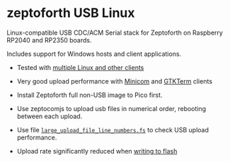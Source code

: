 # zeptoforth USB Linux
Linux-compatible USB CDC/ACM Serial stack for Zeptoforth on Raspberry RP2040 and RP2350 boards.

Includes support for Windows hosts and client applications.


* Tested with [multiple Linux and other clients](https://github.com/Serialcomms/zeptoforth-usb-linux/blob/main/documents/test_matrix.md)  

* Very good upload performance with [Minicom](https://github.com/Serialcomms/zeptoforth-usb-linux/blob/main/screenshots/Minicom_195000_CPS.png) and [GTKTerm](https://github.com/Serialcomms/zeptoforth-usb-linux/blob/main/screenshots/GTK_Term_timestamps.png) clients

* Install Zeptoforth full non-USB image to Pico first.

* Use zeptocomjs to upload usb files in numerical order, rebooting between each upload.

* Use file [`large_upload_file_line_numbers.fs`](https://github.com/Serialcomms/zeptoforth-usb-linux/blob/main/upload_tests/large_upload_file_line_numbers.fs) to check USB upload performance.

* Upload rate significantly reduced when [writing to flash](https://github.com/Serialcomms/zeptoforth-usb-linux/blob/main/screenshots/Minicom_cyw43_firmware_flash.png)
